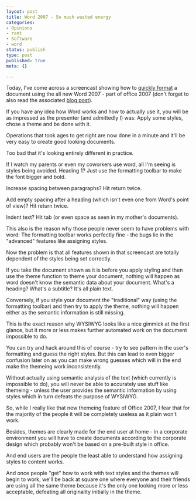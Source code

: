 ```yaml
---
layout: post
title: Word 2007 - So much wasted energy
categories:
- Opinions
- rant
- Software
- word
status: publish
type: post
published: true
meta: {}

---
```

<p>Today, I've come across a screencast showing how to <a href="http://www.jonesxml.com/jobailor/21stcenturydoc/21stcenturydoc.html">quickly format</a> a document using the all new Word 2007 - part of office 2007 (don't forget to also read the associated <a href="http://blogs.msdn.com/microsoft_office_word/archive/2006/09/18/761200.aspx">blog post</a>).</p>
<p>If you have any idea how Word works and how to actually use it, you will be as impressed as the presenter (and admittedly I) was: Apply some styles, chose a theme and be done with it.</p>
<p>Operations that took ages to get right are now done in a minute and it'll be very easy to create good looking documents.</p>
<p>Too bad that it's looking entirely different in practice.</p>
<p>If I watch my parents or even my coworkers use word, all I'm seeing is styles being avoided. Heading 1? Just use the formatting toolbar to make the font bigger and bold.</p>
<p>Increase spacing between paragraphs? Hit return twice.</p>
<p>Add empty spacing after a heading (which isn't even one from Word's point of view)? Hit return twice.</p>
<p>Indent text? Hit tab (or even space as seen in my mother's documents).</p>
<p>This also is the reason why those people never seem to have problems with word: The formatting toolbar works perfectly fine - the bugs lie in the "advanced" features like assigning styles.</p>
<p>Now the problem is that all features shown in that screencast are totally dependent of the styles being set correctly.</p>
<p>If you take the document shown as it is before you apply styling and then use the theme function to theme your document, nothing will happen as word doesn't know the semantic data about your document. What's a heading? What's a subtitle? It's all plain text.</p>
<p>Conversely, if you style your document the "traditional" way (using the formatting toolbar) and then try to apply the theme, nothing will happen either as the semantic information is still missing.</p>
<p>This is the exact reason why WYSIWYG looks like a nice gimmick at the first glance, but it more or less makes further automated work on the document impossible to do.</p>
<p>You can try and hack around this of course - try to see pattern in the user's formatting and guess the right styles. But this can lead to even bigger confusion later on as you can make wrong guesses which will in the end make the themeing work inconsistently.</p>
<p>Without actually using semantic analysis of the text (which currently is impossible to do), you will never be able to accurately use stuff like themeing - unless the user provides the semantic information by using styles which in turn defeats the purpose of WYSIWYG.</p>
<p>So, while I really like that new themeing feature of Office 2007, I fear that for the majority of the people it will be completely useless as it plain won't work.</p>
<p>Besides, themes are clearly made for the end user at home - in a corporate environment you will have to create documents according to the corporate design which probably won't be based on a pre-built style in office.</p>
<p>And end users are the people the least able to understand how assigning styles to content works.</p>
<p>And once people "get" how to work with text styles and the themes will begin to work, we'll be back at square one where everyone and their friends are using all the same theme because it's the only one looking more or less acceptable, defeating all originality initially in the theme.</p>
